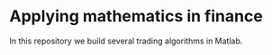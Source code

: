 # Applying mathematics in finance
In this repository we build several trading algorithms in Matlab.
